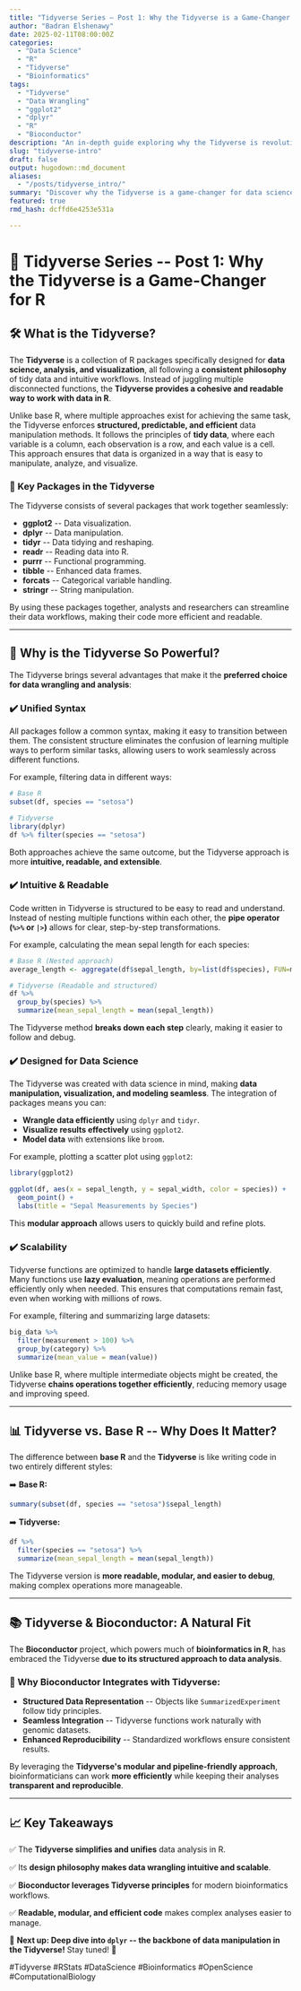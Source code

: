 ```yaml
---
title: "Tidyverse Series – Post 1: Why the Tidyverse is a Game-Changer for R"
author: "Badran Elshenawy"
date: 2025-02-11T08:00:00Z
categories:
  - "Data Science"
  - "R"
  - "Tidyverse"
  - "Bioinformatics"
tags:
  - "Tidyverse"
  - "Data Wrangling"
  - "ggplot2"
  - "dplyr"
  - "R"
  - "Bioconductor"
description: "An in-depth guide exploring why the Tidyverse is revolutionizing data science in R. Learn about its unified syntax, readability, and seamless integration with Bioconductor."
slug: "tidyverse-intro"
draft: false
output: hugodown::md_document
aliases:
  - "/posts/tidyverse_intro/"
summary: "Discover why the Tidyverse is a game-changer for data science in R, simplifying data wrangling, visualization, and reproducibility."
featured: true
rmd_hash: dcffd6e4253e531a

---
```


# 🔬 Tidyverse Series -- Post 1: Why the Tidyverse is a Game-Changer for R

## 🛠 What is the Tidyverse?

The **Tidyverse** is a collection of R packages specifically designed for **data science, analysis, and visualization**, all following a **consistent philosophy** of tidy data and intuitive workflows. Instead of juggling multiple disconnected functions, the **Tidyverse provides a cohesive and readable way to work with data in R**.

Unlike base R, where multiple approaches exist for achieving the same task, the Tidyverse enforces **structured, predictable, and efficient** data manipulation methods. It follows the principles of **tidy data**, where each variable is a column, each observation is a row, and each value is a cell. This approach ensures that data is organized in a way that is easy to manipulate, analyze, and visualize.

### 🔹 Key Packages in the Tidyverse

The Tidyverse consists of several packages that work together seamlessly:

-   **ggplot2** -- Data visualization.
-   **dplyr** -- Data manipulation.
-   **tidyr** -- Data tidying and reshaping.
-   **readr** -- Reading data into R.
-   **purrr** -- Functional programming.
-   **tibble** -- Enhanced data frames.
-   **forcats** -- Categorical variable handling.
-   **stringr** -- String manipulation.

By using these packages together, analysts and researchers can streamline their data workflows, making their code more efficient and readable.

------------------------------------------------------------------------

## 📖 Why is the Tidyverse So Powerful?

The Tidyverse brings several advantages that make it the **preferred choice for data wrangling and analysis**:

### ✔️ **Unified Syntax**

All packages follow a common syntax, making it easy to transition between them. The consistent structure eliminates the confusion of learning multiple ways to perform similar tasks, allowing users to work seamlessly across different functions.

For example, filtering data in different ways:

``` r
# Base R
subset(df, species == "setosa")

# Tidyverse
library(dplyr)
df %>% filter(species == "setosa")
```

Both approaches achieve the same outcome, but the Tidyverse approach is more **intuitive, readable, and extensible**.

### ✔️ **Intuitive & Readable**

Code written in Tidyverse is structured to be easy to read and understand. Instead of nesting multiple functions within each other, the **pipe operator (`%>%` or `|>`)** allows for clear, step-by-step transformations.

For example, calculating the mean sepal length for each species:

``` r
# Base R (Nested approach)
average_length <- aggregate(df$sepal_length, by=list(df$species), FUN=mean)

# Tidyverse (Readable and structured)
df %>% 
  group_by(species) %>% 
  summarize(mean_sepal_length = mean(sepal_length))
```

The Tidyverse method **breaks down each step** clearly, making it easier to follow and debug.

### ✔️ **Designed for Data Science**

The Tidyverse was created with data science in mind, making **data manipulation, visualization, and modeling seamless**. The integration of packages means you can:

-   **Wrangle data efficiently** using `dplyr` and `tidyr`.
-   **Visualize results effectively** using `ggplot2`.
-   **Model data** with extensions like `broom`.

For example, plotting a scatter plot using `ggplot2`:

``` r
library(ggplot2)

ggplot(df, aes(x = sepal_length, y = sepal_width, color = species)) + 
  geom_point() + 
  labs(title = "Sepal Measurements by Species")
```

This **modular approach** allows users to quickly build and refine plots.

### ✔️ **Scalability**

Tidyverse functions are optimized to handle **large datasets efficiently**. Many functions use **lazy evaluation**, meaning operations are performed efficiently only when needed. This ensures that computations remain fast, even when working with millions of rows.

For example, filtering and summarizing large datasets:

``` r
big_data %>%
  filter(measurement > 100) %>%
  group_by(category) %>%
  summarize(mean_value = mean(value))
```

Unlike base R, where multiple intermediate objects might be created, the Tidyverse **chains operations together efficiently**, reducing memory usage and improving speed.

------------------------------------------------------------------------

## 📊 Tidyverse vs. Base R -- Why Does It Matter?

The difference between **base R** and the **Tidyverse** is like writing code in two entirely different styles:

➡️ **Base R:**

``` r
summary(subset(df, species == "setosa")$sepal_length)
```

➡️ **Tidyverse:**

``` r
df %>%
  filter(species == "setosa") %>%
  summarize(mean_sepal_length = mean(sepal_length))
```

The Tidyverse version is **more readable, modular, and easier to debug**, making complex operations more manageable.

------------------------------------------------------------------------

## 📚 Tidyverse & Bioconductor: A Natural Fit

The **Bioconductor** project, which powers much of **bioinformatics in R**, has embraced the Tidyverse **due to its structured approach to data analysis**.

### 🔹 Why Bioconductor Integrates with Tidyverse:

-   **Structured Data Representation** -- Objects like `SummarizedExperiment` follow tidy principles.
-   **Seamless Integration** -- Tidyverse functions work naturally with genomic datasets.
-   **Enhanced Reproducibility** -- Standardized workflows ensure consistent results.

By leveraging the **Tidyverse's modular and pipeline-friendly approach**, bioinformaticians can work **more efficiently** while keeping their analyses **transparent and reproducible**.

------------------------------------------------------------------------

## 📈 Key Takeaways

✅ The **Tidyverse simplifies and unifies** data analysis in R.

✅ Its **design philosophy makes data wrangling intuitive and scalable**.

✅ **Bioconductor leverages Tidyverse principles** for modern bioinformatics workflows.

✅ **Readable, modular, and efficient code** makes complex analyses easier to manage.

📌 **Next up: Deep dive into `dplyr` -- the backbone of data manipulation in the Tidyverse!** Stay tuned! 🚀

#Tidyverse #RStats #DataScience #Bioinformatics #OpenScience #ComputationalBiology

